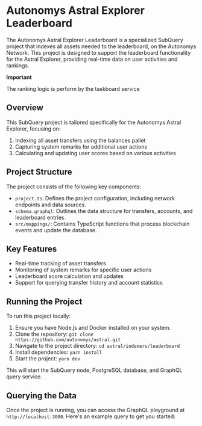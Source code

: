 # Autonomys Astral Explorer Leaderboard

The Autonomys Astral Explorer Leaderboard is a specialized SubQuery project that indexes all assets needed to the leaderboard, on the Autonomys Network. This project is designed to support the leaderboard functionality for the Astral Explorer, providing real-time data on user activities and rankings.

**Important**

The ranking logic is perform by the taskboard service

## Overview

This SubQuery project is tailored specifically for the Autonomys Astral Explorer, focusing on:

1. Indexing all asset transfers using the balances pallet
2. Capturing system remarks for additional user actions
3. Calculating and updating user scores based on various activities

## Project Structure

The project consists of the following key components:

- `project.ts`: Defines the project configuration, including network endpoints and data sources.
- `schema.graphql`: Outlines the data structure for transfers, accounts, and leaderboard entries.
- `src/mappings/`: Contains TypeScript functions that process blockchain events and update the database.

## Key Features

- Real-time tracking of asset transfers
- Monitoring of system remarks for specific user actions
- Leaderboard score calculation and updates
- Support for querying transfer history and account statistics

## Running the Project

To run this project locally:

1. Ensure you have Node.js and Docker installed on your system.
2. Clone the repository: `git clone https://github.com/autonomys/astral.git`
3. Navigate to the project directory: `cd astral/indexers/leaderboard`
4. Install dependencies: `yarn install`
5. Start the project: `yarn dev`

This will start the SubQuery node, PostgreSQL database, and GraphQL query service.

## Querying the Data

Once the project is running, you can access the GraphQL playground at `http://localhost:3000`. Here's an example query to get you started:
